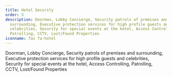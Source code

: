 ```yaml
---
title: Hotel Security
order: 5
description: Doorman, Lobby Concierge, Security patrols of premises and
  surrounding, Executive protection services for high profile guests and
  celebrities, Security for special events at the hotel, Access Controlling,
  Patrolling, CCTV, Lost/Found Properties
iconname: fas fa-hotel
---
```

Doorman, Lobby Concierge, Security patrols of premises and surrounding, Executive protection services for high profile guests and celebrities, Security for special events at the hotel, Access Controlling, Patrolling, CCTV, Lost/Found Properties